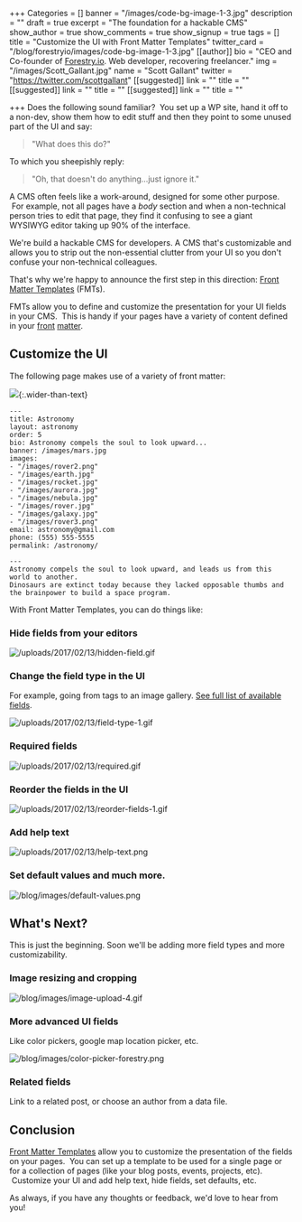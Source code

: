 +++
Categories = []
banner = "/images/code-bg-image-1-3.jpg"
description = ""
draft = true
excerpt = "The foundation for a hackable CMS"
show_author = true
show_comments = true
show_signup = true
tags = []
title = "Customize the UI with Front Matter Templates"
twitter_card = "/blog/forestryio/images/code-bg-image-1-3.jpg"
[[author]]
bio = "CEO and Co-founder of <a href='https://forestry.io' title='Forestry.io CMS'>Forestry.io</a>. Web developer, recovering freelancer."
img = "/images/Scott_Gallant.jpg"
name = "Scott Gallant"
twitter = "https://twitter.com/scottgallant"
[[suggested]]
link = ""
title = ""
[[suggested]]
link = ""
title = ""
[[suggested]]
link = ""
title = ""

+++
Does the following sound familiar?  You set up a WP site, hand it off to a non-dev, show them how to edit stuff and then they point to some unused part of the UI and say:

> "What does this do?"

To which you sheepishly reply:

> "Oh, that doesn't do anything...just ignore it."

A CMS often feels like a work-around, designed for some other purpose.  For example, not all pages have a _body_ section and when a non-technical person tries to edit that page, they find it confusing to see a giant WYSIWYG editor taking up 90% of the interface.

We're build a hackable CMS for developers. A CMS that's customizable and allows you to strip out the non-essential clutter from your UI so you don't confuse your non-technical colleagues.

That's why we're happy to announce the first step in this direction: [Front Matter Templates](https://forestry.io/docs/setting-up-a-site/front-matter-templates/) (FMTs).

FMTs allow you to define and customize the presentation for your UI fields in your CMS.  This is handy if your pages have a variety of content defined in your [front](https://jekyllrb.com/docs/frontmatter/) [matter](https://gohugo.io/content/front-matter/).

## Customize the UI

The following page makes use of a variety of front matter:

<span class="image-wrapper media-wrapper" contenteditable="false"></span>

<span class="image-wrapper media-wrapper" contenteditable="false"></span>

![](/blog/images/front-matter-templates-1.jpg){:.wider-than-text}

    ---
    title: Astronomy
    layout: astronomy
    order: 5
    bio: Astronomy compels the soul to look upward...
    banner: /images/mars.jpg
    images:
    - "/images/rover2.png"
    - "/images/earth.jpg"
    - "/images/rocket.jpg"
    - "/images/aurora.jpg"
    - "/images/nebula.jpg"
    - "/images/rover.jpg"
    - "/images/galaxy.jpg"
    - "/images/rover3.png"
    email: astronomy@gmail.com
    phone: (555) 555-5555
    permalink: /astronomy/

    ---
    Astronomy compels the soul to look upward, and leads us from this world to another.
    Dinosaurs are extinct today because they lacked opposable thumbs and the brainpower to build a space program.

With Front Matter Templates, you can do things like:

### Hide fields from your editors

![/uploads/2017/02/13/hidden-field.gif](/uploads/2017/02/13/hidden-field.gif)

### Change the field type in the UI

For example, going from tags to an image gallery. [See full list of available fields](https://forestry.io/docs/setting-up-a-site/front-matter-templates/#field-types).

![/uploads/2017/02/13/field-type-1.gif](/uploads/2017/02/13/field-type-1.gif)

### Required fields

![/uploads/2017/02/13/required.gif](/uploads/2017/02/13/required.gif)

### Reorder the fields in the UI

![/uploads/2017/02/13/reorder-fields-1.gif](/uploads/2017/02/13/reorder-fields-1.gif)

### Add help text

![/uploads/2017/02/13/help-text.png](/uploads/2017/02/13/help-text.png)

### Set default values and much more.

![/blog/images/default-values.png](/blog/images/default-values.png)

## What's Next?

This is just the beginning. Soon we'll be adding more field types and more customizability.

### Image resizing and cropping

![/blog/images/image-upload-4.gif](/blog/images/image-upload-4.gif)

### More advanced UI fields

Like color pickers, google map location picker, etc.

![/blog/images/color-picker-forestry.png](/blog/images/color-picker-forestry.png)

### Related fields

Link to a related post, or choose an author from a data file.

## Conclusion

[Front Matter Templates](https://forestry.io/docs/setting-up-a-site/front-matter-templates/) allow you to customize the presentation of the fields on your pages.  You can set up a template to be used for a single page or for a collection of pages (like your blog posts, events, projects, etc).  Customize your UI and add help text, hide fields, set defaults, etc.

As always, if you have any thoughts or feedback, we'd love to hear from you!